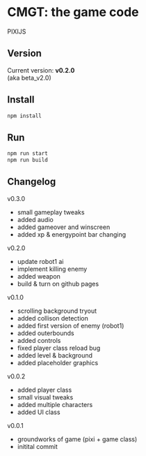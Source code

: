 # CMGT: the game code
PIXIJS  

## Version
Current version: 
**v0.2.0**  
(aka beta_v2.0)

## Install

```bash
npm install
```

## Run
```bash
npm run start
npm run build
```

## Changelog

v0.3.0
- small gameplay tweaks
- added audio
- added gameover and winscreen
- added xp & energypoint bar changing

v0.2.0
- update robot1 ai
- implement killing enemy
- added weapon
- build & turn on github pages

v0.1.0
- scrolling background tryout
- added collison detection
- added first version of enemy (robot1)
- added outerbounds
- added controls
- fixed player class reload bug
- added level & background
- added placeholder graphics

v0.0.2
- added player class
- small visual tweaks
- added multiple characters
- added UI class

v0.0.1
- groundworks of game (pixi + game class)
- initital commit